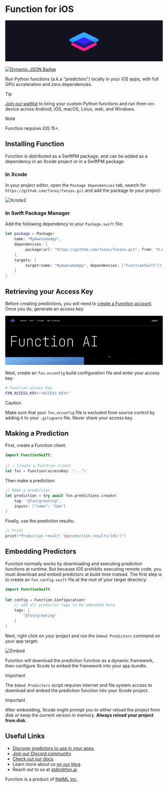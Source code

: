 # Function for iOS

![function logo](https://raw.githubusercontent.com/fxnai/.github/main/logo_wide.png)

[![Dynamic JSON Badge](https://img.shields.io/badge/dynamic/json?url=https%3A%2F%2Fdiscord.com%2Fapi%2Finvites%2Fy5vwgXkz2f%3Fwith_counts%3Dtrue&query=%24.approximate_member_count&logo=discord&logoColor=white&label=Function%20community)](https://fxn.ai/community)

Run Python functions (a.k.a "predictors") locally in your iOS apps, with 
full GPU acceleration and zero dependencies.

> [!TIP]
> [Join our waitlist](https://fxn.ai/waitlist) to bring your custom Python functions and run them on-device across Android, iOS, macOS, Linux, web, and Windows.

> [!NOTE]
> Function requires iOS 15+.

## Installing Function
Function is distributed as a SwiftPM package, and can be added as a dependency in an Xcode project or in a SwiftPM package:

### In Xcode
In your project editor, open the `Package Dependencies` tab, search 
for `https://github.com/fxnai/fxnios.git` and add the package to your project:

![Xcode2](https://github.com/user-attachments/assets/dc1468bd-04d9-40bf-b15b-4fa261848aae)

### In Swift Package Manager
Add the following dependency to your `Package.swift` file:
```swift
let package = Package(
    name: "MyAwesomeApp",
    dependencies: [
        .package(url: "https://github.com/fxnai/fxnios.git", from: "0.0.1"),
    ],
    targets: [
        .target(name: "MyAwesomeApp", dependencies: ["FunctionSwift"]),
    ]
)
```

## Retrieving your Access Key
Before creating predictions, you will need to [create a Function account](https://fxn.ai).
Once you do, generate an access key:

![generate access key](https://raw.githubusercontent.com/fxnai/.github/main/access_key.gif)

Next, create an `fxn.xcconfig` build configuration file and enter your access key:
```bash
# Function access key
FXN_ACCESS_KEY="<ACCESS KEY>"
```

> [!CAUTION]
> Make sure that your `fxn.xcconfig` file is excluded from source control by adding it to your `.gitignore` file. Never share your access key.

## Making a Prediction
First, create a Function client:
```swift
import FunctionSwift;

// 💥 Create a Function client
let fxn = Function(accessKey: "...")
```
Then make a prediction:
```swift
// Make a prediction
let prediction = try await fxn.predictions.create(
    tag: "@fxn/greeting",
    inputs: ["name": "Sam"]
)
```
Finally, use the prediction results:
```swift
// Print
print("Prediction result: \(prediction.results![0]!)")
```

## Embedding Predictors
Function normally works by downloading and executing prediction functions at runtime. But because iOS prohibits executing remote code, you must 
download and embed predictors at build-time instead. The first step is to create an `fxn.config.swift` file at the root of your target directory:
```swift
import FunctionSwift

let config = Function.Configuration(
    // add all predictor tags to be embedded here
    tags: [
        "@fxn/greeting"
    ]
)
```

Next, right click on your project and run the `Embed Predictors` command on your app target:

![Embed](https://github.com/user-attachments/assets/fba1e234-d178-41ee-8843-202ea87aeab0)

Function will download the prediction function as a dynamic framework, then configure Xcode to embed the framework into your app bundle.

> [!IMPORTANT]
> The `Embed Predictors` script requires internet and file system access to download and embed the prediction function into your Xcode project.

> [!IMPORTANT]
> After embedding, Xcode might prompt you to either reload the project from disk or keep the current version in memory. **Always reload your project from disk**.

## Useful Links
- [Discover predictors to use in your apps](https://fxn.ai/explore).
- [Join our Discord community](https://discord.gg/fxn).
- [Check out our docs](https://docs.fxn.ai).
- Learn more about us [on our blog](https://blog.fxn.ai).
- Reach out to us at [stdin@fxn.ai](mailto:stdin@fxn.ai).

Function is a product of [NatML Inc](https://github.com/natmlx).
